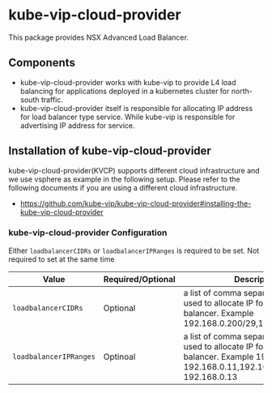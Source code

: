 # kube-vip-cloud-provider

This package provides NSX Advanced Load Balancer.

## Components

* kube-vip-cloud-provider works with kube-vip to provide L4 load balancing for applications deployed in a kubernetes cluster for north-south traffic.
* kube-vip-cloud-provider itself is responsible for allocating IP address for load balancer type service. While kube-vip is responsible for advertising IP address for service.

## Installation of kube-vip-cloud-provider

kube-vip-cloud-provider(KVCP) supports different cloud infrastructure and we use vsphere as example in the following setup.
Please refer to the following documents if you are using a different cloud infrastructure.

* https://github.com/kube-vip/kube-vip-cloud-provider#installing-the-kube-vip-cloud-provider

### kube-vip-cloud-provider Configuration

Either `loadbalancerCIDRs` or `loadbalancerIPRanges` is required to be set. Not required to set at the same time

| Value | Required/Optional | Description |
|-------|-------------------|-------------|
| `loadbalancerCIDRs`    | Optional          | a list of comma separated cidrs will be used to allocate IP for external load balancer. Example 192.168.0.200/29,192.168.1.200/29                |
| `loadbalancerIPRanges` | Optinoal          | a list of comma separated cidrs will be used to allocate IP for external load balancer. Example 192.168.0.10-192.168.0.11,192.168.0.10-192.168.0.13       |
